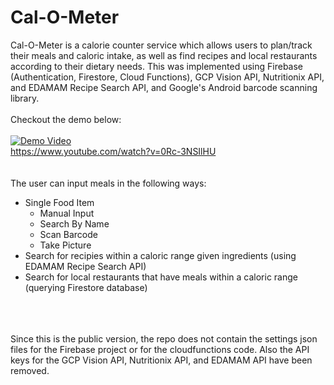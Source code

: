 # Cal-O-Meter
Cal-O-Meter is a calorie counter service which allows users to plan/track their meals and caloric intake, as well as find recipes and local restaurants according to their dietary needs. This was implemented using Firebase (Authentication, Firestore, Cloud Functions), GCP Vision API, Nutritionix API, and EDAMAM Recipe Search API, and Google's Android barcode scanning library. 
<br>
<br>
Checkout the demo below: 
<br>
<br>
[![Demo Video](http://img.youtube.com/vi/0Rc-3NSIlHU/0.jpg)](http://www.youtube.com/watch?v=0Rc-3NSIlHU)
<br>
https://www.youtube.com/watch?v=0Rc-3NSIlHU
<br>
<br>
<br>
The user can input meals in the following ways: <br>
- Single Food Item
  - Manual Input
  - Search By Name
  - Scan Barcode
  - Take Picture
- Search for recipies within a caloric range given ingredients (using EDAMAM Recipe Search API)
- Search for local restaurants that have meals within a caloric range (querying Firestore database)
<br>
<br>
<br>
Since this is the public version, the repo does not contain the settings json files for the Firebase project or for the cloudfunctions code. Also the API keys for the GCP Vision API, Nutritionix API, and EDAMAM API have been removed.
